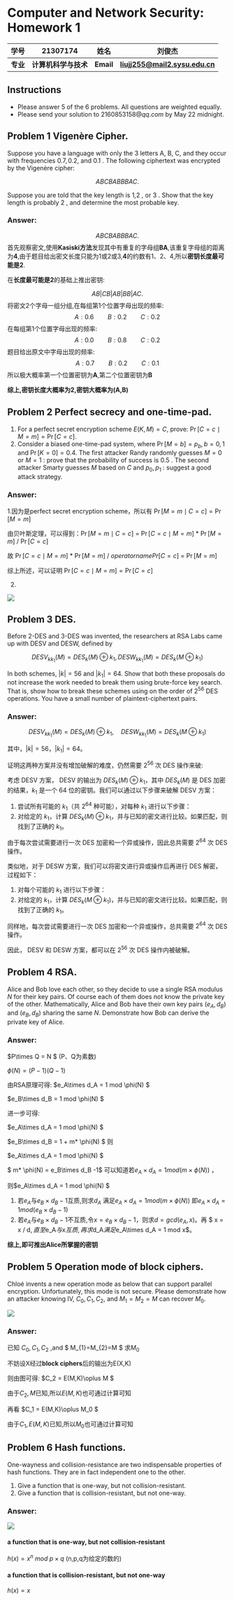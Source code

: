 # Computer and Network Security: Homework 1 
学号|21307174|姓名|刘俊杰
-|-|-|-
**专业**|**计算机科学与技术**|**Email**|**liujj255@mail2.sysu.edu.cn**|
## Instructions

- Please answer 5 of the 6 problems. All questions are weighted equally.
- Please send your solution to $2160853158 @ q q . c o m$ by May 22 midnight.

## Problem 1 Vigenère Cipher. 
Suppose you have a language with only the 3 letters A, B, C, and they occur with frequencies $0.7,0.2$, and 0.1 . The following ciphertext was encrypted by the Vigenère cipher:

$$
A B C B A B B B A C .
$$

Suppose you are told that the key length is 1,2 , or 3 . Show that the key length is probably 2 , and determine the most probable key.
### Answer:
$$
A B C B A B B B A C .
$$
首先观察密文,使用**Kasiski方法**发现其中有重复的字母组**BA**,该重复字母组的距离为**4**,由于题目给出密文长度只能为1或2或3,**4**的约数有1、2、4,所以**密钥长度最可能是2**.

在**长度最可能是2**的基础上推出密钥:

$$
A B | C B | A B | B B | A C .
$$
将密文2个字母一组分组,在每组第1个位置字母出现的频率:
$$
A: 0.6\qquad
B: 0.2 \qquad
C:0.2
$$
在每组第1个位置字母出现的频率:
$$
A: 0.0 \qquad
B: 0.8 \qquad
C:0.2
$$
题目给出原文中字母出现的频率:
$$
A: 0.7 \qquad
B: 0.2 \qquad
C:0.1
$$
所以极大概率第一个位置密钥为**A**,第二个位置密钥为**B**

**综上,密钥长度大概率为2,密钥大概率为(A,B)**

## Problem 2 Perfect secrecy and one-time-pad.

1. For a perfect secret encryption scheme $E(K, M)=C$, prove: $\operatorname{Pr}[C=c \mid M=m]=\operatorname{Pr}[C=c]$.
2. Consider a biased one-time-pad system, where $\operatorname{Pr}[M=b]=p_{b}, b=0,1$ and $\operatorname{Pr}[K=0]=0.4$. The first attacker Randy randomly guesses $M=0$ or $M=1$ : prove that the probability of success is 0.5 . The second attacker Smarty guesses $M$ based on $C$ and $p_{0}, p_{1}$ : suggest a good attack strategy.
### Answer:
1.因为是perfect secret encryption scheme，所以有
$\operatorname{Pr}[M=m \mid C=c]=\operatorname{Pr}[M=m]$

由贝叶斯定理，可以得到：$\operatorname{Pr}[M=m \mid C=c]$ = 
$\operatorname{Pr}[C=c \mid M=m]$  * 
$\operatorname{Pr}[M=m ]$ / 
$\operatorname{Pr}[ C=c]$


故 
$\operatorname{Pr}[C=c \mid M=m]$ * 
 $\operatorname{Pr}[M=m ]$  / 
 $operatorname{Pr}[ C=c]$ = 
 $\operatorname{Pr}[M=m ]$ 

综上所述，可以证明
$\operatorname{Pr}[C=c \mid M=m]=\operatorname{Pr}[C=c]$

2.
![](./3.png)

## Problem 3 DES.
Before 2-DES and 3-DES was invented, the researchers at RSA Labs came up with DESV and DESW, defined by

$$
D E S V_{k k_{1}}(M)=D E S_{k}(M) \oplus k_{1}, D E S W_{k k_{1}}(M)=D E S_{k}\left(M \oplus k_{1}\right)
$$

In both schemes, $|k|=56$ and $\left|k_{1}\right|=64$. Show that both these proposals do not increase the work needed to break them using brute-force key search. That is, show how to break these schemes using on the order of $2^{56}$ DES operations. You have a small number of plaintext-ciphertext pairs.
### Answer:


$$
DESV_{kk_{1}}(M)=DES_{k}(M) \oplus k_{1}, \quad DESW_{kk_{1}}(M)=DES_{k}\left(M \oplus k_{1}\right)
$$

其中，$|k|=56$，$\left|k_{1}\right|=64$。

证明这两种方案并没有增加破解的难度，仍然需要 $2^{56}$ 次 DES 操作来破:

考虑 DESV 方案， DESV 的输出为 $DES_{k}(M) \oplus k_{1}$，其中 $DES_{k}(M)$ 是 DES 加密的结果，$k_{1}$ 是一个 64 位的密钥。我们可以通过以下步骤来破解 DESV 方案：

1. 尝试所有可能的 $k_{1}$（共 $2^{64}$ 种可能），对每种 $k_{1}$ 进行以下步骤：
2. 对给定的 $k_{1}$，计算 $DES_{k}(M) \oplus k_{1}$，并与已知的密文进行比较。如果匹配，则找到了正确的 $k_{1}$。

由于每次尝试需要进行一次 DES 加密和一个异或操作，因此总共需要 $2^{64}$ 次 DES 操作。

类似地，对于 DESW 方案，我们可以将密文进行异或操作后再进行 DES 解密，过程如下：

1. 对每个可能的 $k_{1}$ 进行以下步骤：
2. 对给定的 $k_{1}$，计算 $DES_{k}(M \oplus k_{1})$，并与已知的密文进行比较。如果匹配，则找到了正确的 $k_{1}$。

同样地，每次尝试需要进行一次 DES 加密和一个异或操作，总共需要 $2^{64}$ 次 DES 操作。

因此， DESV 和 DESW 方案，都可以在 $2^{56}$ 次 DES 操作内被破解。
## Problem 4 RSA. 
Alice and Bob love each other, so they decide to use a single RSA modulus $N$ for their key pairs. Of course each of them does not know the private key of the other. Mathematically, Alice and Bob have their own key pairs $\left(e_{A}, d_{B}\right)$ and $\left(e_{B}, d_{B}\right)$ sharing the same $N$. Demonstrate how Bob can derive the private key of Alice.


### Answer:
$P\times Q = N $ (P、Q为素数)

$\phi(N) = (P-1)(Q-1)$ 

由RSA原理可得:
$e_A\times d_A = 1 mod \phi(N) $ 

$e_B\times d_B = 1 mod \phi(N) $ 

进一步可得:

$e_A\times d_A = 1 mod \phi(N) $ 

$e_B\times d_B = 1 + m* \phi(N) $ 
则

$e_A\times d_A = 1 mod \phi(N) $ 

$ m* \phi(N) = e_B\times d_B -1$ 
可以知道若$e_A\times d_A = 1 mod (m \times \phi(N))$ ，

则$e_A\times d_A = 1 mod \phi(N) $ 
1. 若$e_A$与$e_B\times d_B -1$互质,则求$d_A$ 满足$e_A\times d_A = 1 mod (m \times \phi(N))$ 即$e_A\times d_A = 1 mod (e_B\times d_B -1)$
1.  若$e_A$与$e_B\times d_B -1$不互质,令$x = e_B\times d_B -1$，则求$d = gcd(e_A,x)$。再 $ x = x / d$,直至$e_A$与$x$互质,再求$d_A$满足$e_A\times d_A = 1 mod x$。

**综上,即可推出Alice所掌握的密钥**

## Problem 5 Operation mode of block ciphers. 
Chloé invents a new operation mode as below that can support parallel encryption. Unfortunately, this mode is not secure. Please demonstrate how an attacker knowing IV, $C_{0}, C_{1}, C_{2}$, and $M_{1}=M_{2}=M$ can recover $M_{0}$.

![](./2.png)


### Answer:
已知 $C_{0}, C_{1}, C_{2}$ ,and $ M_{1}=M_{2}=M $ 求$M_0$

不妨设X经过**block ciphers**后的输出为E(X,K)

则由图可得:
$C_2 = E(M,K)\oplus M $

由于$C_2,M$已知,所以$E(M,K)$也可通过计算可知

再看
$C_1 = E(M,K)\oplus M_0 $

由于$C_1,E(M,K)$已知,所以$M_0$也可通过计算可知


## Problem 6 Hash functions.
One-wayness and collision-resistance are two indispensable properties of hash functions. They are in fact independent one to the other.
1. Give a function that is one-way, but not collision-resistant.
2. Give a function that is collision-resistant, but not one-way.
### Answer:
![](./1.png)

#### a function that is one-way, but not collision-resistant
$h(x)=x^n\ mod\ p\times q$  (n,p,q为给定的数的)
#### a function that is collision-resistant, but not one-way
$h(x)=x$ 